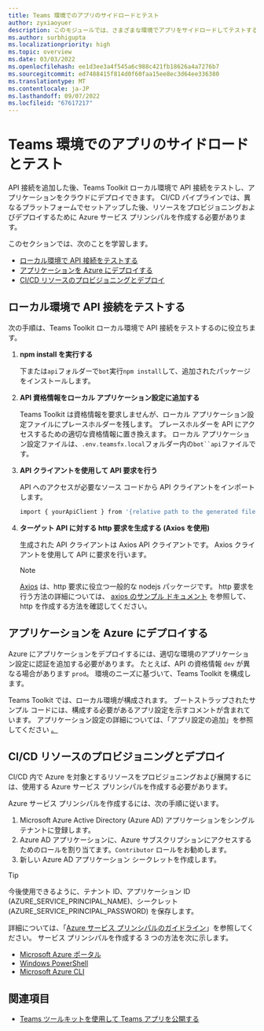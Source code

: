 ```yaml
---
title: Teams 環境でのアプリのサイドロードとテスト
author: zyxiaoyuer
description: このモジュールでは、さまざまな環境でアプリをサイドロードしてテストする方法について説明します
ms.author: surbhigupta
ms.localizationpriority: high
ms.topic: overview
ms.date: 03/03/2022
ms.openlocfilehash: ee1d3ee3a4f545a6c988c421fb18626a4a7276b7
ms.sourcegitcommit: ed7488415f814d0f60faa15ee8ec3d64ee336380
ms.translationtype: MT
ms.contentlocale: ja-JP
ms.lasthandoff: 09/07/2022
ms.locfileid: "67617217"
---
```

# <a name="sideload-and-test-app-in-teams-environment"></a>Teams 環境でのアプリのサイドロードとテスト

API 接続を追加した後、Teams Toolkit ローカル環境で API 接続をテストし、アプリケーションをクラウドにデプロイできます。 CI/CD パイプラインでは、異なるプラットフォームでセットアップした後、リソースをプロビジョニングおよびデプロイするために Azure サービス プリンシパルを作成する必要があります。

このセクションでは、次のことを学習します。

* [ローカル環境で API 接続をテストする](#test-api-connection-in-local-environment)
* [アプリケーションを Azure にデプロイする](#deploy-your-application-to-azure)
* [CI/CD リソースのプロビジョニングとデプロイ](#provision-and-deploy-cicd-resources)

## <a name="test-api-connection-in-local-environment"></a>ローカル環境で API 接続をテストする

次の手順は、Teams Toolkit ローカル環境で API 接続をテストするのに役立ちます。

 1. **npm install を実行する**

    下または`api`フォルダーで`bot`実行`npm install`して、追加されたパッケージをインストールします。

 2. **API 資格情報をローカル アプリケーション設定に追加する**

    Teams Toolkit は資格情報を要求しませんが、ローカル アプリケーション設定ファイルにプレースホルダーを残します。 プレースホルダーを API にアクセスするための適切な資格情報に置き換えます。 ローカル アプリケーション設定ファイルは、`.env.teamsfx.local`フォルダー内の`bot``api`ファイルです。

 3. **API クライアントを使用して API 要求を行う**

    API へのアクセスが必要なソース コードから API クライアントをインポートします。

    ```BASH
    import { yourApiClient } from '{relative path to the generated file}'
    ```

 4. **ターゲット API に対する http 要求を生成する (Axios を使用)**

    生成された API クライアントは Axios API クライアントです。 Axios クライアントを使用して API に要求を行います。

     > [!Note]
     > [Axios](https://www.npmjs.com/package/axios) は、http 要求に役立つ一般的な nodejs パッケージです。 http 要求を行う方法の詳細については、 [axios のサンプル ドキュメント](https://axios-http.com/docs/example) を参照して、http を作成する方法を確認してください。

## <a name="deploy-your-application-to-azure"></a>アプリケーションを Azure にデプロイする

Azure にアプリケーションをデプロイするには、適切な環境のアプリケーション設定に認証を追加する必要があります。 たとえば、API の資格情報 `dev` が異なる場合があります `prod`。 環境のニーズに基づいて、Teams Toolkit を構成します。

Teams Toolkit では、ローカル環境が構成されます。 ブートストラップされたサンプル コードには、構成する必要があるアプリ設定を示すコメントが含まれています。 アプリケーション設定の詳細については、「アプリ設定の追加」を参照してください [。](https://github.com/OfficeDev/TeamsFx/wiki/%5BDocument%5D-Add-app-settings)

## <a name="provision-and-deploy-cicd-resources"></a>CI/CD リソースのプロビジョニングとデプロイ

CI/CD 内で Azure を対象とするリソースをプロビジョニングおよび展開するには、使用する Azure サービス プリンシパルを作成する必要があります。

Azure サービス プリンシパルを作成するには、次の手順に従います。

1. Microsoft Azure Active Directory (Azure AD) アプリケーションをシングル テナントに登録します。
2. Azure AD アプリケーションに、Azure サブスクリプションにアクセスするためのロールを割り当てます。`Contributor` ロールをお勧めします。
3. 新しい Azure AD アプリケーション シークレットを作成します。

> [!TIP]
> 今後使用できるように、テナント ID、アプリケーション ID (AZURE_SERVICE_PRINCIPAL_NAME)、シークレット (AZURE_SERVICE_PRINCIPAL_PASSWORD) を保存します。

詳細については、「[Azure サービス プリンシパルのガイドライン](/azure/active-directory/develop/howto-create-service-principal-portal)」を参照してください。 サービス プリンシパルを作成する 3 つの方法を次に示します。

* [Microsoft Azure ポータル](/azure/active-directory/develop/howto-create-service-principal-portal)
* [Windows PowerShell](/azure/active-directory/develop/howto-authenticate-service-principal-powershell)
* [Microsoft Azure CLI](/cli/azure/create-an-azure-service-principal-azure-cli)

## <a name="see-also"></a>関連項目

* [Teams ツールキットを使用して Teams アプリを公開する](publish.md)
